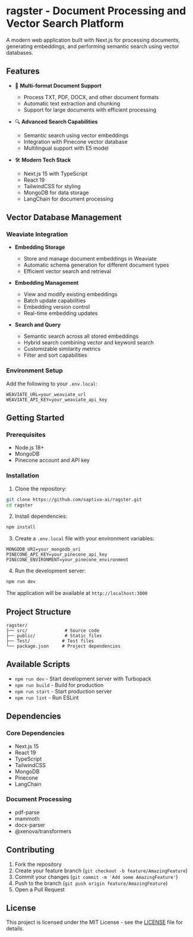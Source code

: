 # ragster - Document Processing and Vector Search Platform

A modern web application built with Next.js for processing documents, generating embeddings, and performing semantic search using vector databases.

## Features

- 📄 **Multi-format Document Support**

  - Process TXT, PDF, DOCX, and other document formats
  - Automatic text extraction and chunking
  - Support for large documents with efficient processing

- 🔍 **Advanced Search Capabilities**

  - Semantic search using vector embeddings
  - Integration with Pinecone vector database
  - Multilingual support with E5 model

- 🛠️ **Modern Tech Stack**
  - Next.js 15 with TypeScript
  - React 19
  - TailwindCSS for styling
  - MongoDB for data storage
  - LangChain for document processing

## Vector Database Management

### Weaviate Integration

- **Embedding Storage**

  - Store and manage document embeddings in Weaviate
  - Automatic schema generation for different document types
  - Efficient vector search and retrieval

- **Embedding Management**

  - View and modify existing embeddings
  - Batch update capabilities
  - Embedding version control
  - Real-time embedding updates

- **Search and Query**
  - Semantic search across all stored embeddings
  - Hybrid search combining vector and keyword search
  - Customizable similarity metrics
  - Filter and sort capabilities

### Environment Setup

Add the following to your `.env.local`:

```env
WEAVIATE_URL=your_weaviate_url
WEAVIATE_API_KEY=your_weaviate_api_key
```

## Getting Started

### Prerequisites

- Node.js 18+
- MongoDB
- Pinecone account and API key

### Installation

1. Clone the repository:

```bash
git clone https://github.com/saptiva-ai/ragster.git
cd ragster
```

2. Install dependencies:

```bash
npm install
```

3. Create a `.env.local` file with your environment variables:

```env
MONGODB_URI=your_mongodb_uri
PINECONE_API_KEY=your_pinecone_api_key
PINECONE_ENVIRONMENT=your_pinecone_environment
```

4. Run the development server:

```bash
npm run dev
```

The application will be available at `http://localhost:3000`

## Project Structure

```
ragster/
├── src/              # Source code
├── public/           # Static files
├── Test/            # Test files
└── package.json     # Project dependencies
```

## Available Scripts

- `npm run dev` - Start development server with Turbopack
- `npm run build` - Build for production
- `npm run start` - Start production server
- `npm run lint` - Run ESLint

## Dependencies

### Core Dependencies

- Next.js 15
- React 19
- TypeScript
- TailwindCSS
- MongoDB
- Pinecone
- LangChain

### Document Processing

- pdf-parse
- mammoth
- docx-parser
- @xenova/transformers

## Contributing

1. Fork the repository
2. Create your feature branch (`git checkout -b feature/AmazingFeature`)
3. Commit your changes (`git commit -m 'Add some AmazingFeature'`)
4. Push to the branch (`git push origin feature/AmazingFeature`)
5. Open a Pull Request

## License

This project is licensed under the MIT License - see the [LICENSE](LICENSE) file for details.
